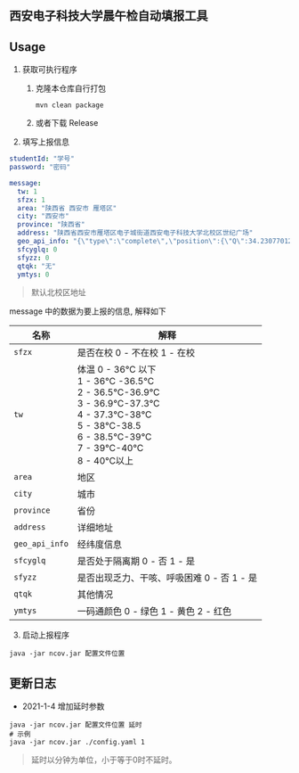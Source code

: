 西安电子科技大学晨午检自动填报工具
-----

## Usage

1. 获取可执行程序
   
   1. 克隆本仓库自行打包
   
      ```shell
      mvn clean package
      ```
   
   2. 或者下载 Release
   
2. 填写上报信息

```yaml
studentId: "学号"
password: "密码"

message:
  tw: 1
  sfzx: 1
  area: "陕西省 西安市 雁塔区"
  city: "西安市"
  province: "陕西省"
  address: "陕西省西安市雁塔区电子城街道西安电子科技大学北校区世纪广场"
  geo_api_info: "{\"type\":\"complete\",\"position\":{\"Q\":34.230770128039,\"R\":108.91731526692797,\"lng\":108.917315,\"lat\":34.23077},\"location_type\":\"html5\",\"message\":\"Get ipLocation failed.Get geolocation success.Convert Success.Get address success.\",\"accuracy\":57,\"isConverted\":true,\"status\":1,\"addressComponent\":{\"citycode\":\"029\",\"adcode\":\"610113\",\"businessAreas\":[],\"neighborhoodType\":\"\",\"neighborhood\":\"\",\"building\":\"\",\"buildingType\":\"\",\"street\":\"太白南路\",\"streetNumber\":\"2号\",\"country\":\"中国\",\"province\":\"陕西省\",\"city\":\"西安市\",\"district\":\"雁塔区\",\"township\":\"电子城街道\"},\"formattedAddress\":\"陕西省西安市雁塔区电子城街道西安电子科技大学北校区世纪广场\",\"roads\":[],\"crosses\":[],\"pois\":[],\"info\":\"SUCCESS\"}"
  sfcyglq: 0
  sfyzz: 0
  qtqk: "无"
  ymtys: 0
```

> 默认北校区地址

message 中的数据为要上报的信息, 解释如下

| 名称           | 解释                                                         |
| -------------- | ------------------------------------------------------------ |
| `sfzx`         | 是否在校 0 - 不在校 1 - 在校                                 |
| `tw`           | 体温 0 - 36℃ 以下 <br>1 - 36℃ -36.5℃ <br/>2 - 36.5℃-36.9℃ <br/>3 -  36.9℃-37.3℃ <br/>4 -  37.3℃-38℃  <br/>5 -  38℃-38.5 <br/>6 - 38.5℃-39℃ <br/>7 -  39℃-40℃ <br/>8 -  40℃以上 |
| `area`         | 地区                                                         |
| `city`         | 城市                                                         |
| `province`     | 省份                                                         |
| `address`      | 详细地址                                                     |
| `geo_api_info` | 经纬度信息                                                   |
| `sfcyglq`      | 是否处于隔离期 0 - 否 1 - 是                                 |
| `sfyzz`        | 是否出现乏力、干咳、呼吸困难  0 - 否  1 - 是                 |
| `qtqk`         | 其他情况                                                     |
| `ymtys`        | 一码通颜色 0 - 绿色 1 - 黄色 2 - 红色                        |

3. 启动上报程序

```shell
java -jar ncov.jar 配置文件位置
```





## 更新日志

* 2021-1-4 增加延时参数

```shell
java -jar ncov.jar 配置文件位置 延时
# 示例
java -jar ncov.jar ./config.yaml 1
```

> 延时以分钟为单位，小于等于0时不延时。
